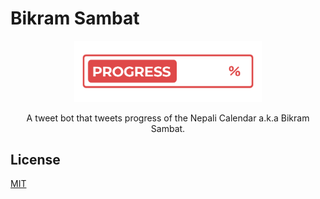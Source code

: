 # Bikram Sambat

<div align="center">
  <img width="300" src="logo.png" alt="Bikram Sambat Progress">

  <p>A tweet bot that tweets progress of the Nepali Calendar a.k.a Bikram Sambat.</p>
</div>

## License

[MIT](LICENSE)
